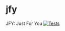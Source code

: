 # jfy
JFY: Just For You
[![Tests](https://github.com/CodeWithSushil/jfy/actions/workflows/tests.yml/badge.svg?branch=master)](https://github.com/CodeWithSushil/jfy/actions/workflows/tests.yml)
